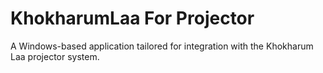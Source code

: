 # KhokharumLaa For Projector

A Windows-based application tailored for integration with the Khokharum Laa projector system.
